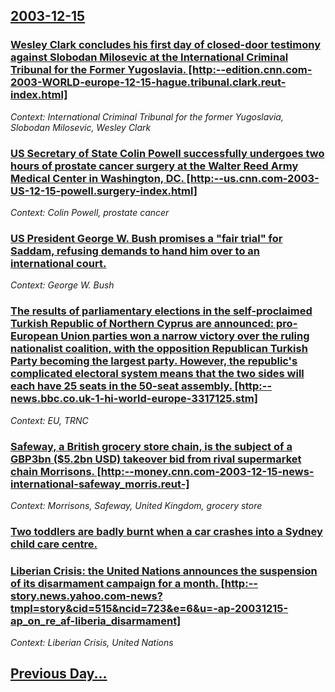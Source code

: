 ## [2003-12-15](/news/2003/12/15/index.md)

### [ Wesley Clark concludes his first day of closed-door testimony against Slobodan Milosevic at the International Criminal Tribunal for the Former Yugoslavia. [http:--edition.cnn.com-2003-WORLD-europe-12-15-hague.tribunal.clark.reut-index.html]](/news/2003/12/15/wesley-clark-concludes-his-first-day-of-closed-door-testimony-against-slobodan-miloa-evia-at-the-international-criminal-tribunal-for-the-f.md)
_Context: International Criminal Tribunal for the former Yugoslavia, Slobodan Milosevic, Wesley Clark_

### [ US Secretary of State Colin Powell successfully undergoes two hours of prostate cancer surgery at the Walter Reed Army Medical Center in Washington, DC. [http:--us.cnn.com-2003-US-12-15-powell.surgery-index.html]](/news/2003/12/15/us-secretary-of-state-colin-powell-successfully-undergoes-two-hours-of-prostate-cancer-surgery-at-the-walter-reed-army-medical-center-in-wa.md)
_Context: Colin Powell, prostate cancer_

### [ US President George W. Bush promises a "fair trial" for Saddam, refusing demands to hand him over to an international court. ](/news/2003/12/15/us-president-george-w-bush-promises-a-fair-trial-for-saddam-refusing-demands-to-hand-him-over-to-an-international-court.md)
_Context: George W. Bush_

### [ The results of parliamentary elections in the self-proclaimed Turkish Republic of Northern Cyprus are announced: pro-European Union parties won a narrow victory over the ruling nationalist coalition, with the opposition Republican Turkish Party becoming the largest party. However, the republic's complicated electoral system means that the two sides will each have 25 seats in the 50-seat assembly. [http:--news.bbc.co.uk-1-hi-world-europe-3317125.stm]](/news/2003/12/15/the-results-of-parliamentary-elections-in-the-self-proclaimed-turkish-republic-of-northern-cyprus-are-announced-pro-european-union-parties.md)
_Context: EU, TRNC_

### [ Safeway, a British grocery store chain, is the subject of a GBP3bn ($5.2bn USD) takeover bid from rival supermarket chain Morrisons. [http:--money.cnn.com-2003-12-15-news-international-safeway_morris.reut-] ](/news/2003/12/15/safeway-a-british-grocery-store-chain-is-the-subject-of-a-agbp3bn-5-2bn-usd-takeover-bid-from-rival-supermarket-chain-morrisons-http.md)
_Context: Morrisons, Safeway, United Kingdom, grocery store_

### [ Two toddlers are badly burnt when a car crashes into a Sydney child care centre.](/news/2003/12/15/two-toddlers-are-badly-burnt-when-a-car-crashes-into-a-sydney-child-care-centre.md)
### [ Liberian Crisis: the United Nations announces the suspension of its disarmament campaign for a month. [http:--story.news.yahoo.com-news?tmpl=story&cid=515&ncid=723&e=6&u=-ap-20031215-ap_on_re_af-liberia_disarmament]](/news/2003/12/15/liberian-crisis-the-united-nations-announces-the-suspension-of-its-disarmament-campaign-for-a-month-http-story-news-yahoo-com-news-tmp.md)
_Context: Liberian Crisis, United Nations_

## [Previous Day...](/news/2003/12/14/index.md)

